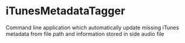 iTunesMetadataTagger
====================

Command line application which automatically update missing iTunes metadata from file path and information stored in side audio file 
